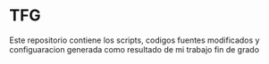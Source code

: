# TFG
 Este repositorio contiene los scripts, codigos fuentes modificados y configuaracion generada como resultado de mi trabajo fin de grado
